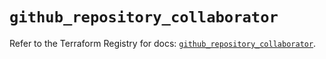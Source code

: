 # `github_repository_collaborator`

Refer to the Terraform Registry for docs: [`github_repository_collaborator`](https://registry.terraform.io/providers/integrations/github/6.0.0/docs/resources/repository_collaborator).
